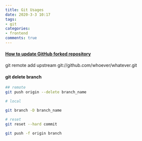 ```yaml
---
title: Git Usages
date: 2020-3-3 10:17
tags:
- git
categories:
- frontend
comments: true
---
```


#### [How to update GitHub forked repository](https://blog.csdn.net/king4ant/article/details/7407424)

git remote add upstream git://github.com/whoever/whatever.git


#### git delete branch

```sh
## remote
git push origin --delete branch_name

# local

git branch -D branch_name

# reset
git reset --hard commit

git push -f origin branch
```

